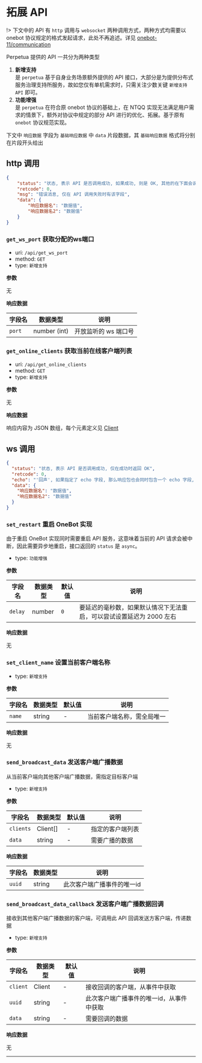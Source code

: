 # 拓展 API

!> 下文中的 API 有 `http` 调用与 `websocket` 两种调用方式，两种方式均需要以 onebot 协议规定的格式发起请求，此处不再追述。详见 [onebot-11/communication](https://github.com/botuniverse/onebot-11/tree/master/communication)

Perpetua 提供的 API 一共分为两种类型

1. **新增支持**  
  是 `perpetua` 基于自身业务场景额外提供的 API 接口，大部分是为提供分布式服务治理支持所服务，故如您仅有单机需求时，只需关注少数关键 `新增支持 API` 即可。
2. **功能增强**  
  是 `perpetua` 在符合原 onebot 协议的基础上，在 NTQQ 实现无法满足用户需求的情景下，额外对协议中规定的部分 API 进行的优化、拓展。基于原有 `onebot` 协议规范实现。

下文中 `响应数据` 字段为 `基础响应数据` 中 `data` 片段数据，其 `基础响应数据` 格式将分别在片段开头给出

## http 调用

```json
{
    "status": "状态, 表示 API 是否调用成功, 如果成功, 则是 OK, 其他的在下面会说明",
    "retcode": 0,
    "msg": "错误消息, 仅在 API 调用失败时有该字段",
    "data": {
        "响应数据名": "数据值",
        "响应数据名2": "数据值"
    }
}
```

### `get_ws_port` 获取分配的ws端口

- uri: `/api/get_ws_port`
- method: `GET`
- type: `新增支持`

**参数**

无

**响应数据**

| 字段名    | 数据类型         | 说明           |
|--------|--------------|--------------|
| `port` | number (int) | 开放监听的 ws 端口号 |

### `get_online_clients` 获取当前在线客户端列表

- uri: `/api/get_online_clients`
- method: `GET`
- type: `新增支持`

**参数**

无

**响应数据**

响应内容为 JSON 数组，每个元素定义见 [Client](https://iunlimit.github.io/perpetua/#/zh-cn/user/enhance-model?id=client)

## ws 调用

```json
{
  "status": "状态, 表示 API 是否调用成功, 仅在成功时返回 OK",
  "retcode": 0,
  "echo": "'回声', 如果指定了 echo 字段, 那么响应包也会同时包含一个 echo 字段, 它们会有相同的值",
  "data": {
    "响应数据名": "数据值",
    "响应数据名2": "数据值"
  }
}
```

### `set_restart` 重启 OneBot 实现

由于重启 OneBot 实现同时需要重启 API 服务，这意味着当前的 API 请求会被中断，因此需要异步地重启，接口返回的 `status` 是 `async`。

- type: `功能增强`

**参数**

| 字段名     | 数据类型   | 默认值 | 说明                                    |
|---------|--------|-----|---------------------------------------|
| `delay` | number | `0` | 要延迟的毫秒数，如果默认情况下无法重启，可以尝试设置延迟为 2000 左右 |

**响应数据**

无

### `set_client_name` 设置当前客户端名称

- type: `新增支持`

**参数**

| 字段名    | 数据类型   | 默认值 | 说明            |
|--------|--------|-----|---------------|
| `name` | string | -   | 当前客户端名称，需全局唯一 |

**响应数据**

无

### `send_broadcast_data` 发送客户端广播数据

从当前客户端向其他客户端广播数据，需指定目标客户端

- type: `新增支持`

**参数**

| 字段名       | 数据类型     | 默认值 | 说明       |
|-----------|----------|-----|----------|
| `clients` | Client[] | -   | 指定的客户端列表 |
| `data`    | string   | -   | 需要广播的数据  |

**响应数据**

| 字段名    | 数据类型   | 说明             |
|--------|--------|----------------|
| `uuid` | string | 此次客户端广播事件的唯一id |

### `send_broadcast_data_callback` 发送客户端广播数据回调

接收到其他客户端广播数据的客户端，可调用此 API 回调发送方客户端，传递数据

- type: `新增支持`

**参数**

| 字段名      | 数据类型   | 默认值 | 说明                    |
|----------|--------|-----|-----------------------|
| `client` | Client | -   | 接收回调的客户端，从事件中获取       |
| `uuid`   | string | -   | 此次客户端广播事件的唯一id，从事件中获取 |
| `data`   | string | -   | 需要回调的数据               |

**响应数据**

无

<hr>